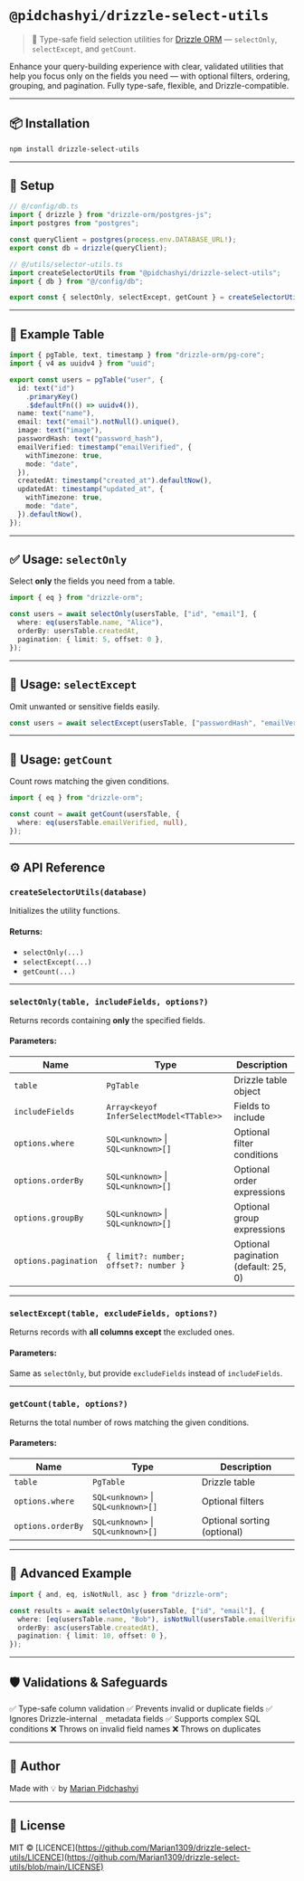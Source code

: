 # `@pidchashyi/drizzle-select-utils`

> 🧩 Type-safe field selection utilities for [Drizzle ORM](https://orm.drizzle.team) — `selectOnly`, `selectExcept`, and `getCount`.

Enhance your query-building experience with clear, validated utilities that help you focus only on the fields you need — with optional filters, ordering, grouping, and pagination. Fully type-safe, flexible, and Drizzle-compatible.

---

## 📦 Installation

```bash
npm install drizzle-select-utils
```

---

## 🔧 Setup

```ts
// @/config/db.ts
import { drizzle } from "drizzle-orm/postgres-js";
import postgres from "postgres";

const queryClient = postgres(process.env.DATABASE_URL!);
export const db = drizzle(queryClient);
```

```ts
// @/utils/selector-utils.ts
import createSelectorUtils from "@pidchashyi/drizzle-select-utils";
import { db } from "@/config/db";

export const { selectOnly, selectExcept, getCount } = createSelectorUtils(db);
```

---

## 🧩 Example Table

```ts
import { pgTable, text, timestamp } from "drizzle-orm/pg-core";
import { v4 as uuidv4 } from "uuid";

export const users = pgTable("user", {
  id: text("id")
    .primaryKey()
    .$defaultFn(() => uuidv4()),
  name: text("name"),
  email: text("email").notNull().unique(),
  image: text("image"),
  passwordHash: text("password_hash"),
  emailVerified: timestamp("emailVerified", {
    withTimezone: true,
    mode: "date",
  }),
  createdAt: timestamp("created_at").defaultNow(),
  updatedAt: timestamp("updated_at", {
    withTimezone: true,
    mode: "date",
  }).defaultNow(),
});
```

---

## ✅ Usage: `selectOnly`

Select **only** the fields you need from a table.

```ts
import { eq } from "drizzle-orm";

const users = await selectOnly(usersTable, ["id", "email"], {
  where: eq(usersTable.name, "Alice"),
  orderBy: usersTable.createdAt,
  pagination: { limit: 5, offset: 0 },
});
```

---

## 🚫 Usage: `selectExcept`

Omit unwanted or sensitive fields easily.

```ts
const users = await selectExcept(usersTable, ["passwordHash", "emailVerified"]);
```

---

## 🔢 Usage: `getCount`

Count rows matching the given conditions.

```ts
import { eq } from "drizzle-orm";

const count = await getCount(usersTable, {
  where: eq(usersTable.emailVerified, null),
});
```

---

## ⚙️ API Reference

### `createSelectorUtils(database)`

Initializes the utility functions.

#### Returns:

- `selectOnly(...)`
- `selectExcept(...)`
- `getCount(...)`

---

### `selectOnly(table, includeFields, options?)`

Returns records containing **only** the specified fields.

#### Parameters:

| Name                 | Type                                    | Description                          |
| -------------------- | --------------------------------------- | ------------------------------------ |
| `table`              | `PgTable`                               | Drizzle table object                 |
| `includeFields`      | `Array<keyof InferSelectModel<TTable>>` | Fields to include                    |
| `options.where`      | `SQL<unknown>` \| `SQL<unknown>[]`      | Optional filter conditions           |
| `options.orderBy`    | `SQL<unknown>` \| `SQL<unknown>[]`      | Optional order expressions           |
| `options.groupBy`    | `SQL<unknown>` \| `SQL<unknown>[]`      | Optional group expressions           |
| `options.pagination` | `{ limit?: number; offset?: number }`   | Optional pagination (default: 25, 0) |

---

### `selectExcept(table, excludeFields, options?)`

Returns records with **all columns except** the excluded ones.

#### Parameters:

Same as `selectOnly`, but provide `excludeFields` instead of `includeFields`.

---

### `getCount(table, options?)`

Returns the total number of rows matching the given conditions.

#### Parameters:

| Name              | Type                               | Description                 |
| ----------------- | ---------------------------------- | --------------------------- |
| `table`           | `PgTable`                          | Drizzle table               |
| `options.where`   | `SQL<unknown>` \| `SQL<unknown>[]` | Optional filters            |
| `options.orderBy` | `SQL<unknown>` \| `SQL<unknown>[]` | Optional sorting (optional) |

---

## 🧪 Advanced Example

```ts
import { and, eq, isNotNull, asc } from "drizzle-orm";

const results = await selectOnly(usersTable, ["id", "email"], {
  where: [eq(usersTable.name, "Bob"), isNotNull(usersTable.emailVerified)],
  orderBy: asc(usersTable.createdAt),
  pagination: { limit: 10, offset: 0 },
});
```

---

## 🛡️ Validations & Safeguards

✅ Type-safe column validation
✅ Prevents invalid or duplicate fields
✅ Ignores Drizzle-internal `_` metadata fields
✅ Supports complex SQL conditions
❌ Throws on invalid field names
❌ Throws on duplicates

---

## 👤 Author

Made with 💡 by [Marian Pidchashyi](https://github.com/Marian1309)

---

## 📄 License

MIT © [LICENCE](https://github.com/Marian1309/drizzle-select-utils/LICENCE](https://github.com/Marian1309/drizzle-select-utils/blob/main/LICENSE)
